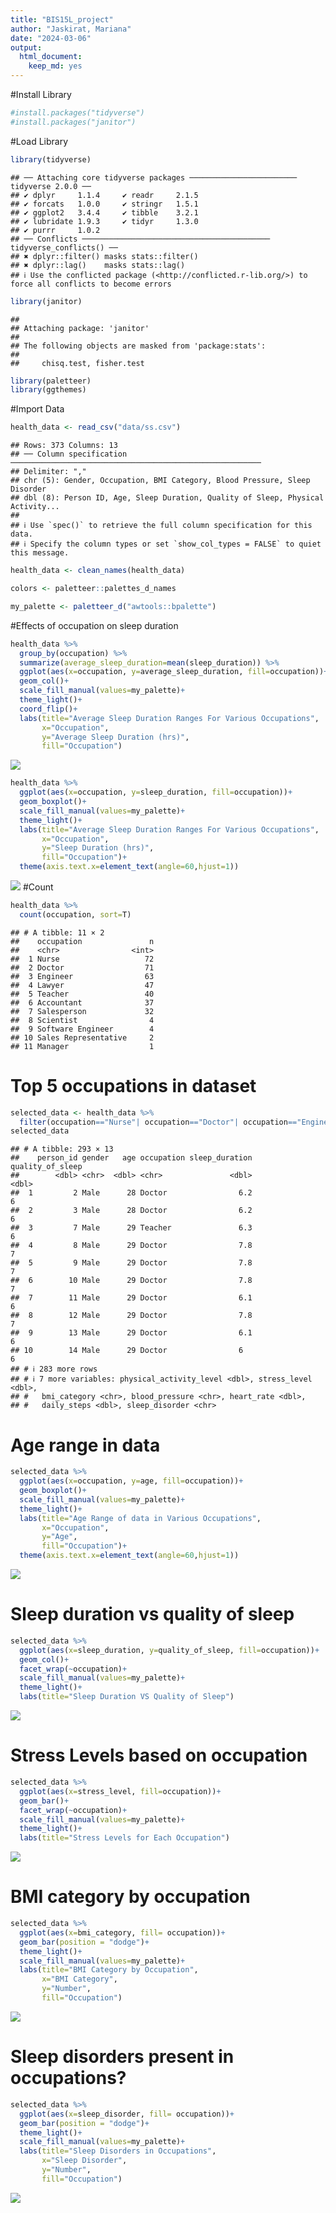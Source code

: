 ```yaml
---
title: "BIS15L_project"
author: "Jaskirat, Mariana"
date: "2024-03-06"
output: 
  html_document: 
    keep_md: yes
---
```




#Install Library 

```r
#install.packages("tidyverse")
#install.packages("janitor")
```


#Load Library

```r
library(tidyverse)
```

```
## ── Attaching core tidyverse packages ──────────────────────── tidyverse 2.0.0 ──
## ✔ dplyr     1.1.4     ✔ readr     2.1.5
## ✔ forcats   1.0.0     ✔ stringr   1.5.1
## ✔ ggplot2   3.4.4     ✔ tibble    3.2.1
## ✔ lubridate 1.9.3     ✔ tidyr     1.3.0
## ✔ purrr     1.0.2     
## ── Conflicts ────────────────────────────────────────── tidyverse_conflicts() ──
## ✖ dplyr::filter() masks stats::filter()
## ✖ dplyr::lag()    masks stats::lag()
## ℹ Use the conflicted package (<http://conflicted.r-lib.org/>) to force all conflicts to become errors
```

```r
library(janitor)
```

```
## 
## Attaching package: 'janitor'
## 
## The following objects are masked from 'package:stats':
## 
##     chisq.test, fisher.test
```

```r
library(paletteer)
library(ggthemes)
```


#Import Data

```r
health_data <- read_csv("data/ss.csv")
```

```
## Rows: 373 Columns: 13
## ── Column specification ────────────────────────────────────────────────────────
## Delimiter: ","
## chr (5): Gender, Occupation, BMI Category, Blood Pressure, Sleep Disorder
## dbl (8): Person ID, Age, Sleep Duration, Quality of Sleep, Physical Activity...
## 
## ℹ Use `spec()` to retrieve the full column specification for this data.
## ℹ Specify the column types or set `show_col_types = FALSE` to quiet this message.
```

```r
health_data <- clean_names(health_data)
```

```r
colors <- paletteer::palettes_d_names
```


```r
my_palette <- paletteer_d("awtools::bpalette")
```

#Effects of occupation on sleep duration

```r
health_data %>% 
  group_by(occupation) %>% 
  summarize(average_sleep_duration=mean(sleep_duration)) %>% 
  ggplot(aes(x=occupation, y=average_sleep_duration, fill=occupation))+
  geom_col()+
  scale_fill_manual(values=my_palette)+
  theme_light()+
  coord_flip()+
  labs(title="Average Sleep Duration Ranges For Various Occupations",
       x="Occupation", 
       y="Average Sleep Duration (hrs)", 
       fill="Occupation")
```

![](BIS15L_Project_files/figure-html/unnamed-chunk-6-1.png)<!-- -->



```r
health_data %>% 
  ggplot(aes(x=occupation, y=sleep_duration, fill=occupation))+
  geom_boxplot()+
  scale_fill_manual(values=my_palette)+
  theme_light()+
  labs(title="Average Sleep Duration Ranges For Various Occupations",
       x="Occupation", 
       y="Sleep Duration (hrs)", 
       fill="Occupation")+
  theme(axis.text.x=element_text(angle=60,hjust=1))
```

![](BIS15L_Project_files/figure-html/unnamed-chunk-7-1.png)<!-- -->
#Count

```r
health_data %>% 
  count(occupation, sort=T)
```

```
## # A tibble: 11 × 2
##    occupation               n
##    <chr>                <int>
##  1 Nurse                   72
##  2 Doctor                  71
##  3 Engineer                63
##  4 Lawyer                  47
##  5 Teacher                 40
##  6 Accountant              37
##  7 Salesperson             32
##  8 Scientist                4
##  9 Software Engineer        4
## 10 Sales Representative     2
## 11 Manager                  1
```

# Top 5 occupations in dataset


```r
selected_data <- health_data %>% 
  filter(occupation=="Nurse"| occupation=="Doctor"| occupation=="Engineer"| occupation=="Lawyer"| occupation=="Teacher")
selected_data
```

```
## # A tibble: 293 × 13
##    person_id gender   age occupation sleep_duration quality_of_sleep
##        <dbl> <chr>  <dbl> <chr>               <dbl>            <dbl>
##  1         2 Male      28 Doctor                6.2                6
##  2         3 Male      28 Doctor                6.2                6
##  3         7 Male      29 Teacher               6.3                6
##  4         8 Male      29 Doctor                7.8                7
##  5         9 Male      29 Doctor                7.8                7
##  6        10 Male      29 Doctor                7.8                7
##  7        11 Male      29 Doctor                6.1                6
##  8        12 Male      29 Doctor                7.8                7
##  9        13 Male      29 Doctor                6.1                6
## 10        14 Male      29 Doctor                6                  6
## # ℹ 283 more rows
## # ℹ 7 more variables: physical_activity_level <dbl>, stress_level <dbl>,
## #   bmi_category <chr>, blood_pressure <chr>, heart_rate <dbl>,
## #   daily_steps <dbl>, sleep_disorder <chr>
```

# Age range in data

```r
selected_data %>% 
  ggplot(aes(x=occupation, y=age, fill=occupation))+
  geom_boxplot()+
  scale_fill_manual(values=my_palette)+
  theme_light()+
  labs(title="Age Range of data in Various Occupations",
       x="Occupation", 
       y="Age", 
       fill="Occupation")+
  theme(axis.text.x=element_text(angle=60,hjust=1))
```

![](BIS15L_Project_files/figure-html/unnamed-chunk-10-1.png)<!-- -->



# Sleep duration vs quality of sleep 

```r
selected_data %>% 
  ggplot(aes(x=sleep_duration, y=quality_of_sleep, fill=occupation))+
  geom_col()+
  facet_wrap(~occupation)+
  scale_fill_manual(values=my_palette)+
  theme_light()+
  labs(title="Sleep Duration VS Quality of Sleep")
```

![](BIS15L_Project_files/figure-html/unnamed-chunk-11-1.png)<!-- -->

# Stress Levels based on occupation 

```r
selected_data %>% 
  ggplot(aes(x=stress_level, fill=occupation))+
  geom_bar()+
  facet_wrap(~occupation)+
  scale_fill_manual(values=my_palette)+
  theme_light()+
  labs(title="Stress Levels for Each Occupation")
```

![](BIS15L_Project_files/figure-html/unnamed-chunk-12-1.png)<!-- -->

# BMI category by occupation

```r
selected_data %>% 
  ggplot(aes(x=bmi_category, fill= occupation))+
  geom_bar(position = "dodge")+
  theme_light()+
  scale_fill_manual(values=my_palette)+
  labs(title="BMI Category by Occupation",
       x="BMI Category", 
       y="Number",
       fill="Occupation")
```

![](BIS15L_Project_files/figure-html/unnamed-chunk-13-1.png)<!-- -->
# Sleep disorders present in occupations?

```r
selected_data %>% 
  ggplot(aes(x=sleep_disorder, fill= occupation))+
  geom_bar(position = "dodge")+
  theme_light()+
  scale_fill_manual(values=my_palette)+
  labs(title="Sleep Disorders in Occupations",
       x="Sleep Disorder", 
       y="Number",
       fill="Occupation")
```

![](BIS15L_Project_files/figure-html/unnamed-chunk-14-1.png)<!-- -->

